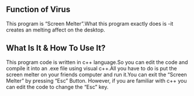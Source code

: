 ## Function of Virus

This program is “Screen Melter”.What this program exactly does is -it creates an melting affect on the desktop.

What Is It & How To Use It?
----------------------------

This program code is written in c++ language.So you can edit the code and compile it into an .exe file using visual c++.All you have to do is put the screen melter on your friends computer and run it.You can exit the “Screen Melter” by pressing “Esc” Button. However, if you are familiar with c++ you can edit the code to change the “Esc” key.